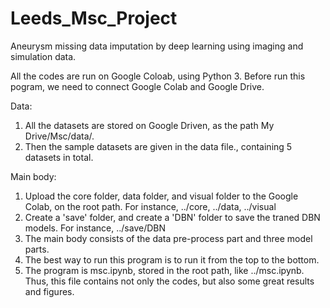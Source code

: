 # Leeds_Msc_Project
Aneurysm missing data imputation by deep learning using imaging and simulation data.

All the codes are run on Google Coloab, using Python 3.
Before run this pogram, we need to connect Google Colab and Google Drive.

Data:
1. All the datasets are stored on Google Driven, as the path My Drive/Msc/data/.
2. Then the sample datasets are given in the data file., containing 5 datasets in total.

Main body:
1. Upload the core folder,  data folder,  and visual folder to the Google Colab, on the root path. 
For instance, ../core, ../data, ../visual
2. Create a 'save' folder, and create a 'DBN' folder to save the traned DBN models. 
For instance, ../save/DBN
3. The main body consists of the data pre-process part and three model parts.
4. The best way to run this program is to run it from the top to the bottom.
5. The program is msc.ipynb, stored in the root path, like ../msc.ipynb. 
Thus, this file contains not only the codes, but also some great results and figures.
